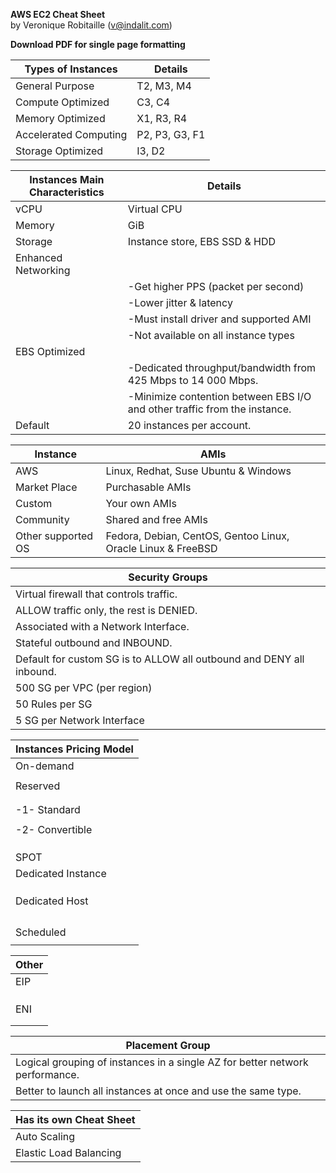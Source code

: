 **AWS EC2 Cheat Sheet**  
by Veronique Robitaille (v@indalit.com) 
  
**Download PDF for single page formatting** 


Types of Instances	|	Details
------------------- | ----------------
General Purpose	| T2, M3, M4		
Compute Optimized	| C3, C4
Memory Optimized | X1, R3, R4		
Accelerated Computing	| P2, P3, G3, F1			
Storage Optimized	| I3, D2			



Instances Main Characteristics | Details
------------------------------ | ------------------------				
vCPU | Virtual CPU			
Memory	| GiB		  
Storage | Instance store, EBS SSD & HDD				 
Enhanced Networking | 
 || -Get higher PPS (packet per second)				
 || -Lower jitter & latency				
 || -Must install driver and supported AMI				
 || -Not available on all instance types				
EBS Optimized | 
 || -Dedicated throughput/bandwidth from 425 Mbps to 14 000 Mbps.			
 || -Minimize contention between EBS I/O and other traffic from the instance.				
Default | 20 instances per account.		



Instance | AMIs			  
---------|-----------
AWS | Linux, Redhat, Suse Ubuntu & Windows			  	
Market Place | Purchasable AMIs			     	
Custom | Your own AMIs			  	
Community | Shared and free AMIs			
Other supported OS | Fedora, Debian, CentOS, Gentoo Linux, Oracle Linux & FreeBSD			


			
Security Groups	| 
--------------- | 	
 | Virtual firewall that controls traffic.				
 | ALLOW traffic only, the rest is DENIED.				
 | Associated with a Network Interface.				
 | Stateful outbound and INBOUND.			
 | Default for custom SG is to ALLOW all outbound and DENY all inbound.				
 | 500 SG per VPC (per region)		
 | 50 Rules per SG		
 | 5 SG per Network Interface		



Instances Pricing Model |  
------------------------|
On-demand | Pay per second when instance is running
  || No contract
Reserved | No, partial or full upfront
  || Can be applied to an AZ or a region, capacity reservation only if applied to AZ.
  || Modyfing, exchanging an instance is only available on certain OS.
  -1-  Standard | 1 or 3 year contract
  || Can exchange within same instance family using a normalisation factor.
  -2-  Convertible |  3 year contract only
  || Can change instance family.
  || Can only be exchanged to same or higher payment option.
  || Can exchange for 1 or many instances as long as the price is equal or higher.
SPOT | Use spare capacity at Market Price.
Dedicated Instance | Hourly usage fee + per region fee
  || Dedicated physical server/host
  || Per instance billing
  || You can have dedicated SPOT instances.
Dedicated Host | Per host billing
  || Visibility of the number of sockets and physical cores.  
  || Visibility and control over how instances are placed.  
  || Ideal for server-bound software and compliance & regulatory requirements. 
  || Per family type  
Scheduled | Pay for scheduled slots
  || 1 year contract



  
Other       |
----------- | 
EIP | Static IPv4 address (5 per region)
  || Associated to a Network Interface
  || Hourly charge if not used or more than one per instance.
  || Can remap from one instance to another.
ENI | Default is the Primary Network Interface (eth0) and cannot be detached.
  || Can attach/detach other ENI from one instance to another.
  || Limit varies on instance type.



  
Placement Group |  
----------------|
| Logical grouping of instances in a single AZ for better network performance.  
| Better to launch all instances at once and use the same type. 



Has its own Cheat Sheet |
------------------------ |
 | Auto Scaling  
 | Elastic Load Balancing  
			